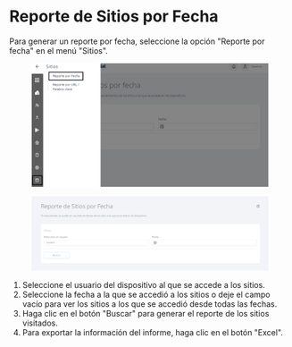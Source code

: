 # Reporte de Sitios por Fecha

Para generar un reporte por fecha, seleccione la opción "Reporte por fecha" en el menú "Sitios".

<figure><img src="../../.gitbook/assets/Captura de tela 2023-11-07 133047.png" alt=""><figcaption></figcaption></figure>

<figure><img src="../../.gitbook/assets/image (153).png" alt=""><figcaption></figcaption></figure>

1. Seleccione el usuario del dispositivo al que se accede a los sitios.
2. Seleccione la fecha a la que se accedió a los sitios o deje el campo vacío para ver los sitios a los que se accedió desde todas las fechas.
3. Haga clic en el botón "Buscar" para generar el reporte de los sitios visitados.
4. Para exportar la información del informe, haga clic en el botón "Excel".

